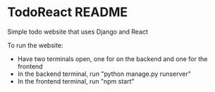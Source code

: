 # TodoReact README

Simple todo website that uses Django and React

To run the website:
 - Have two terminals open, one for on the backend and one for the frontend
 - In the backend terminal, run "python manage.py runserver"
 - In the frontend terminal, run "npm start"
